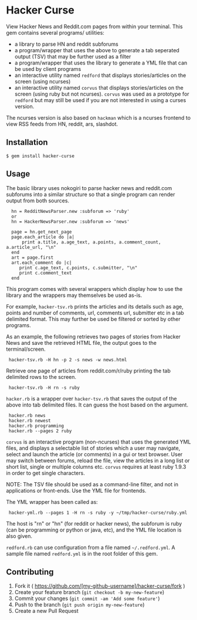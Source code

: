 # Hacker  Curse

View Hacker News and Reddit.com pages from within your terminal.
This gem contains several programs/ utilities:
-  a library to parse HN and reddit subforums
- a program/wrapper that uses the above to generate a tab seperated output (TSV) that may be further used
  as a filter
- a program/wrapper that uses the library to generate a YML file that can be used by client programs
- an interactive utility named `redford` that displays stories/articles on the screen (using ncurses)
- an interactive utility named `corvus` that displays stories/articles on the screen (using ruby but not ncurses).
  `corvus` was used as a prototype for `redford` but may still be used if you are not interested in using
  a curses version.

The ncurses version is also based on `hackman` which is a ncurses frontend to view RSS feeds from HN, reddit,
ars, slashdot.

## Installation

    $ gem install hacker-curse

## Usage

The basic library uses nokogiri to parse hacker news and reddit.com subforums into a similar 
structure so that a single program can render output from both sources.

      hn = RedditNewsParser.new :subforum => 'ruby'
      or 
      hn = HackerNewsParser.new :subforum => 'news'

      page = hn.get_next_page
      page.each_article do |a|
          print a.title, a.age_text, a.points, a.comment_count, a.article_url, "\n"
      end
      art = page.first
      art.each_comment do |c|
         print c.age_text, c.points, c.submitter, "\n"
         print c.comment_text
      end



This program comes with several wrappers which display how to use the library and the wrappers may
themselves be used as-is.

For example, `hacker-tsv.rb` prints the articles and its details such as age, points and number of comments, 
url, comments url, submitter etc in a tab delimited format. This may further be used be filtered or sorted
by other programs.

As an example, the following retrieves two pages of stories from Hacker News and save the retrieved HTML file, 
the output goes to the terminal/screen.

     hacker-tsv.rb -H hn -p 2 -s news -w news.html 

Retrieve one page of articles from reddit.com/r/ruby printing the tab delimited rows to the screen.

     hacker-tsv.rb -H rn -s ruby 

`hacker.rb` is a wrapper over `hacker-tsv.rb` that saves the output of the above into tab delimited files.
It can guess the host based on the argument.

     hacker.rb news
     hacker.rb newest
     hacker.rb programming
     hacker.rb --pages 2 ruby

`corvus` is an interactive program (non-ncurses) that uses the generated YML files, and displays a selectable list
of stories which a user may navigate, select and launch the article (or comments) in a gui or text browser.
User may switch between forums, reload the file, view the articles in a long list or short list, single or
multiple columns etc. `corvus` requires at least ruby 1.9.3 in order to get single characters.

NOTE: The TSV file should be used as a command-line filter, and not in applications or front-ends. Use the YML file for frontends.

The YML wrapper has been called as:

     hacker-yml.rb --pages 1 -H rn -s ruby -y ~/tmp/hacker-curse/ruby.yml

The host is "rn" or "hn" (for reddit or hacker news), the subforum is ruby (can be programming or python or java, etc),
and the YML file location is also given.

`redford.rb` can use configuration from a file named `~/.redford.yml`.  A sample file named `redford.yml` is in the root folder of this gem.


## Contributing

1. Fork it ( https://github.com/[my-github-username]/hacker-curse/fork )
2. Create your feature branch (`git checkout -b my-new-feature`)
3. Commit your changes (`git commit -am 'Add some feature'`)
4. Push to the branch (`git push origin my-new-feature`)
5. Create a new Pull Request
